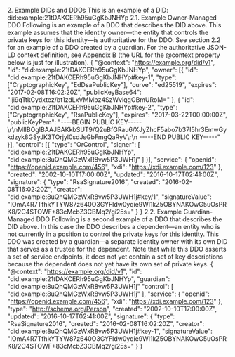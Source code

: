 2\. Example DIDs and DDOs This is an example of a DID:
did:example:21tDAKCERh95uGgKbJNHYp 2.1. Example Owner-Managed DDO Following is
an example of a DDO that describes the DID above. This example assumes that
the identity owner—the entity that controls the private keys for this
identity—is authoritative for the DDO. See section 2.2 for an example of a DDO
created by a guardian. For the authoritative JSON-LD context definition, see
Appendix B (the URL for the @context property below is just for illustration).
{ "@context": "https://example.org/did/v1", "id":
"did:example:21tDAKCERh95uGgKbJNHYp", "owner": [{ "id":
"did:example:21tDAKCERh95uGgKbJNHYp#key-1", "type": ["CryptographicKey",
"EdDsaPublicKey"], "curve": "ed25519", "expires": "2017-02-08T16:02:20Z",
"publicKeyBase64": "lji9qTtkCydxtez/bt1zdLxVMMbz4SzWvlqgOBmURoM=" }, { "id":
"did:example:21tDAKCERh95uGgKbJNHYp#key-2", "type": ["CryptographicKey",
"RsaPublicKey"], "expires": "2017-03-22T00:00:00Z", "publicKeyPem": "----BEGIN
PUBLIC
KEY-----\r\nMIIBOgIBAAJBAKkbSUT9/Q2uBfGRau6/XJyZhcF5abo7b37I5hr3EmwGykdzyk8GSyJK3TOrjyl0sdJsGbFmgQaRyV\r\n
-----END PUBLIC KEY-----" }], "control": [{ "type": "OrControl", "signer": [
"did:example:21tDAKCERh95uGgKbJNHYp", "did:example:8uQhQMGzWxR8vw5P3UWH1j" ]
}], "service": { "openid": "https://openid.example.com/456", "xdi":
"https://xdi.example.com/123" }, "created": "2002-10-10T17:00:00Z", "updated":
"2016-10-17T02:41:00Z", "signature": { "type": "RsaSignature2016", "created":
"2016-02-08T16:02:20Z", "creator": "did:example:8uQhQMGzWxR8vw5P3UWH1j#key/1",
"signatureValue":
"IOmA4R7TfhkYTYW87z640O3GYFldw0yqie9Wl1kZ5OBYNAKOwG5uOsPRK8/2C4STOWF+83cMcbZ3CBMq2/gi25s="
} } 2.2. Example Guardian-Managed DDO Following is a second example of a DDO
that describes the DID above. In this case the DDO describes a dependent—an
entity who is not currently in a position to control the private keys for this
identity. This DDO was created by a guardian—a separate identity owner with
its own DID that serves as a trustee for the dependent. Note that while this
DDO asserts a set of service endpoints, it does not yet contain a set of key
descriptions because the dependent does not yet have its own set of private
keys. { "@context": "https://example.org/did/v1", "id":
"did:example:21tDAKCERh95uGgKbJNHYp", "guardian":
"did:example:8uQhQMGzWxR8vw5P3UWH1j" "control": [
"did:example:8uQhQMGzWxR8vw5P3UWH1j" ], "service": { "openid":
"https://openid.example.com/456", "xdi": "https://xdi.example.com/123" },
"type": "http://schema.org/Person", "created": "2002-10-10T17:00:00Z",
"updated": "2016-10-17T02:41:00Z", "signature": { "type": "RsaSignature2016",
"created": "2016-02-08T16:02:20Z", "creator":
"did:example:8uQhQMGzWxR8vw5P3UWH1j#key-1", "signatureValue":
"IOmA4R7TfhkYTYW87z640O3GYFldw0yqie9Wl1kZ5OBYNAKOwG5uOsPRK8/2C4STOWF+83cMcbZ3CBMq2/gi25s="
} }


